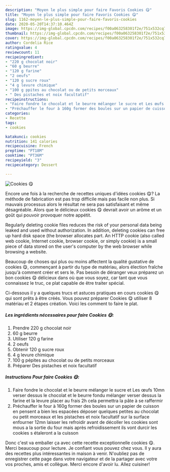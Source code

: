 ```yaml
---
description: "Moyen le plus simple pour faire Favoris Cookies 😋"
title: "Moyen le plus simple pour faire Favoris Cookies 😋"
slug: 1162-moyen-le-plus-simple-pour-faire-favoris-cookies
date: 2020-05-20T14:37:10.464Z
image: https://img-global.cpcdn.com/recipes/f00a063258301f2e/751x532cq70/cookies-😋-photo-principale-de-la-recette.jpg
thumbnail: https://img-global.cpcdn.com/recipes/f00a063258301f2e/751x532cq70/cookies-😋-photo-principale-de-la-recette.jpg
cover: https://img-global.cpcdn.com/recipes/f00a063258301f2e/751x532cq70/cookies-😋-photo-principale-de-la-recette.jpg
author: Cordelia Rice
ratingvalue: 4
reviewcount: 11
recipeingredient:
- "220 g chocolat noir"
- "60 g beurre"
- "120 g farine"
- "2 oeufs"
- "120 g sucre roux"
- "4 g levure chimique"
- "100 g ppites au chocolat ou de petits morceaux"
- " Des pistaches et noix facultatif"
recipeinstructions:
- "Faire fondre le chocolat et le beurre mélanger le sucre et Les œufs 10mn verser dessus le chocolat et le beurre fondu mélanger verser dessus la farine et la levure placer au frais 2h cela permettra la pâte à se raffermir"
- "Préchauffer le four à 160g former des boules sur un papier de cuisson en pensent a bien les espacées déposer quelques petites au chocolat ou petit morceaux et les pistaches et noix facultatif sur la surface enfourner 12mn laisser les refroidir avant de décoller les cookies sont mous a la sortie du four mais après refroidissement ils vont durcir les cookies s étaleront a la cuisson"
categories:
- Recette
tags:
- cookies

katakunci: cookies 
nutrition: 141 calories
recipecuisine: French
preptime: "PT18M"
cooktime: "PT36M"
recipeyield: "3"
recipecategory: Dessert

---
```



![Cookies 😋](https://img-global.cpcdn.com/recipes/f00a063258301f2e/751x532cq70/cookies-😋-photo-principale-de-la-recette.jpg)

Encore une fois à la recherche de recettes uniques d'idées cookies 😋? La méthode de fabrication est pas trop difficile mais pas facile non plus. Si mauvais processus alors le résultat ne sera pas satisfaisant et même désagréable. Alors que le délicieux cookies 😋 devrait avoir un arôme et un goût qui pouvoir provoquer notre appétit.

Regularly deleting cookie files reduces the risk of your personal data being leaked and used without authorization. In addition, deleting cookies can free up hard disk space (the browser allocates part. An HTTP cookie (also called web cookie, Internet cookie, browser cookie, or simply cookie) is a small piece of data stored on the user&#39;s computer by the web browser while browsing a website.

Beaucoup de choses qui plus ou moins affectent la qualité gustative de cookies 😋, commençant à partir du type de matériau, alors élection fraîche jusqu'à comment créer et sers le. Pas besoin de déranger veux préparez un bon cookies 😋 délicieux dans où que vous soyez, car tant que vous connaissez le truc, ce plat capable de être traiter spécial.


Ci-dessous il y a quelques trucs et astuces pratiques en cours cookies 😋 qui sont prêts à être créés. Vous pouvez préparer Cookies 😋 utiliser 8 matériau et 2 étapes création. Voici les comment to faire le plat.

<!--inarticleads1-->

##### Les ingrédients nécessaires pour faire Cookies 😋:

1. Prendre 220 g chocolat noir
1.  60 g beurre
1. Utiliser 120 g farine
1.  2 oeufs
1. Obtenir 120 g sucre roux
1.  4 g levure chimique
1.  100 g pépites au chocolat ou de petits morceaux
1. Préparer  Des pistaches et noix facultatif




<!--inarticleads2-->

##### Instructions Pour faire Cookies 😋:

1. Faire fondre le chocolat et le beurre mélanger le sucre et Les œufs 10mn verser dessus le chocolat et le beurre fondu mélanger verser dessus la farine et la levure placer au frais 2h cela permettra la pâte à se raffermir
1. Préchauffer le four à 160g former des boules sur un papier de cuisson en pensent a bien les espacées déposer quelques petites au chocolat ou petit morceaux et les pistaches et noix facultatif sur la surface enfourner 12mn laisser les refroidir avant de décoller les cookies sont mous a la sortie du four mais après refroidissement ils vont durcir les cookies s étaleront a la cuisson





Donc c'est va emballer ça avec cette recette exceptionnelle cookies 😋. Merci beaucoup pour lecture. Je confiant vous pouvez chez vous. Il y aura des recettes plus  intéressantes in maison à venir. N'oubliez pas de enregistrer cette page dans votre navigateur et de la partager avec votre vos proches, amis et collègue. Merci encore d'avoir lu. Allez cuisiner!
